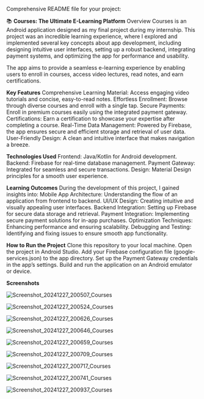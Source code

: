 Comprehensive README file for your project:

📚 **Courses: The Ultimate E-Learning Platform**
Overview
Courses is an Android application designed as my final project during my internship. This project was an incredible learning experience, where I explored and implemented several key concepts about app development, including designing intuitive user interfaces, setting up a robust backend, integrating payment systems, and optimizing the app for performance and usability.

The app aims to provide a seamless e-learning experience by enabling users to enroll in courses, access video lectures, read notes, and earn certifications.

**Key Features**
Comprehensive Learning Material: Access engaging video tutorials and concise, easy-to-read notes.
Effortless Enrollment: Browse through diverse courses and enroll with a single tap.
Secure Payments: Enroll in premium courses easily using the integrated payment gateway.
Certifications: Earn a certification to showcase your expertise after completing a course.
Real-Time Data Management: Powered by Firebase, the app ensures secure and efficient storage and retrieval of user data.
User-Friendly Design: A clean and intuitive interface that makes navigation a breeze.

**Technologies Used**
Frontend: Java/Kotlin for Android development.
Backend: Firebase for real-time database management.
Payment Gateway: Integrated for seamless and secure transactions.
Design: Material Design principles for a smooth user experience.

**Learning Outcomes**
During the development of this project, I gained insights into:
Mobile App Architecture: Understanding the flow of an application from frontend to backend.
UI/UX Design: Creating intuitive and visually appealing user interfaces.
Backend Integration: Setting up Firebase for secure data storage and retrieval.
Payment Integration: Implementing secure payment solutions for in-app purchases.
Optimization Techniques: Enhancing performance and ensuring scalability.
Debugging and Testing: Identifying and fixing issues to ensure smooth app functionality.

**How to Run the Project**
Clone this repository to your local machine.
Open the project in Android Studio.
Add your Firebase configuration file (google-services.json) to the app directory.
Set up the Payment Gateway credentials in the app’s settings.
Build and run the application on an Android emulator or device.

**Screenshots**

![Screenshot_20241227_200507_Courses](https://github.com/user-attachments/assets/69e66b92-3b72-4929-8306-e0c489bf605d)

![Screenshot_20241227_200524_Courses](https://github.com/user-attachments/assets/2e15ada6-52d9-4d28-96b9-1101ce4b433f)

![Screenshot_20241227_200626_Courses](https://github.com/user-attachments/assets/a2f90dbe-d2aa-4e98-bb80-3bcda38eb759)

![Screenshot_20241227_200646_Courses](https://github.com/user-attachments/assets/89f63b7f-70d5-4edd-bb81-4f1d85892efe)

![Screenshot_20241227_200659_Courses](https://github.com/user-attachments/assets/3e87163d-3a9b-43b6-afff-2a267affa033)

![Screenshot_20241227_200709_Courses](https://github.com/user-attachments/assets/225aaeca-be0b-4b0d-ab8f-c93eca1e2669)

![Screenshot_20241227_200717_Courses](https://github.com/user-attachments/assets/8fc545db-576c-4202-8486-e5cfd845fe6b)

![Screenshot_20241227_200741_Courses](https://github.com/user-attachments/assets/38b5855c-55f6-4dc9-b868-b5621a2bbf1b)

![Screenshot_20241227_200937_Courses](https://github.com/user-attachments/assets/d5c71466-b5ce-43b2-8073-95b8d97d76a6)








